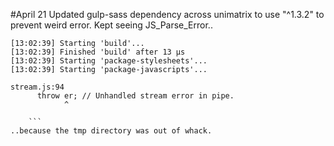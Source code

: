 #April 21
Updated gulp-sass dependency across unimatrix to use "^1.3.2" to prevent weird error. Kept seeing JS_Parse_Error..

```
[13:02:39] Starting 'build'...
[13:02:39] Finished 'build' after 13 μs
[13:02:39] Starting 'package-stylesheets'...
[13:02:39] Starting 'package-javascripts'...

stream.js:94
      throw er; // Unhandled stream error in pipe.
            ^

    ```
..because the tmp directory was out of whack.